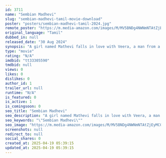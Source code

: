 ```yaml
---
id: 3711
name: "Sembian Madhevi"
slug: "sembian-madhevi-tamil-movie-download"
poster: "posters/sembian-madhevi-tamil-2024.jpg"
remote_poster: "https://m.media-amazon.com/images/M/MV5BNDg4NWNmNTAtZjEyMC00MGY4LWI0ZTEtMzhmYWJmZTM1NTMwXkEyXkFqcGc@._V1_SX300.jpg"
original_language: "Tamil"
dubbed_in: null
released_date: "30 Aug 2024"
synopsis: "A girl named Mathevi falls in love with Veera, a man from a different caste. Their young love gets interrupted when Mathevi's stepfather, driven by cast pride and violence discovers their relationship."
type: "movie"
rating: "N/A"
imdbid: "tt33305590"
tmdbid: null
views: 0
likes: 0
dislikes: 0
author_id: 1
trailer_url: null
runtime: "N/A"
is_featured: 0
is_active: 1
is_comingsoon: 0
seo_title: "Sembian Madhevi"
seo_description: "A girl named Mathevi falls in love with Veera, a man from a different caste. Their young love gets interrupted when Mathevi's stepfather, driven by cast pride and violence discovers their relationship."
seo_keywords: "\"Sembian Madhevi\""
seo_image: "https://m.media-amazon.com/images/M/MV5BNDg4NWNmNTAtZjEyMC00MGY4LWI0ZTEtMzhmYWJmZTM1NTMwXkEyXkFqcGc@._V1_SX300.jpg"
screenshots: null
redirect_to: null
social_shares: 0
created_at: 2025-04-19 05:39:15
updated_at: 2025-04-19 05:39:15
---
```


